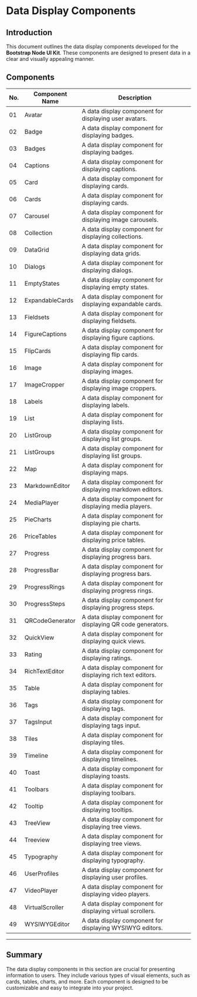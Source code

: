 # Data Display Components

## Introduction

This document outlines the data display components developed for the **Bootstrap Node UI Kit**. These components are designed to present data in a clear and visually appealing manner.

## Components

| No. | Component Name       | Description                                                                 |
|-----|----------------------|-----------------------------------------------------------------------------|
| 01  | Avatar               | A data display component for displaying user avatars.                       |
| 02  | Badge                | A data display component for displaying badges.                             |
| 03  | Badges               | A data display component for displaying badges.                             |
| 04  | Captions             | A data display component for displaying captions.                           |
| 05  | Card                 | A data display component for displaying cards.                              |
| 06  | Cards                | A data display component for displaying cards.                              |
| 07  | Carousel             | A data display component for displaying image carousels.                    |
| 08  | Collection           | A data display component for displaying collections.                        |
| 09  | DataGrid             | A data display component for displaying data grids.                         |
| 10  | Dialogs              | A data display component for displaying dialogs.                            |
| 11  | EmptyStates          | A data display component for displaying empty states.                       |
| 12  | ExpandableCards      | A data display component for displaying expandable cards.                   |
| 13  | Fieldsets            | A data display component for displaying fieldsets.                          |
| 14  | FigureCaptions       | A data display component for displaying figure captions.                    |
| 15  | FlipCards            | A data display component for displaying flip cards.                         |
| 16  | Image                | A data display component for displaying images.                             |
| 17  | ImageCropper         | A data display component for displaying image croppers.                     |
| 18  | Labels               | A data display component for displaying labels.                             |
| 19  | List                 | A data display component for displaying lists.                              |
| 20  | ListGroup            | A data display component for displaying list groups.                        |
| 21  | ListGroups           | A data display component for displaying list groups.                        |
| 22  | Map                  | A data display component for displaying maps.                               |
| 23  | MarkdownEditor       | A data display component for displaying markdown editors.                   |
| 24  | MediaPlayer          | A data display component for displaying media players.                      |
| 25  | PieCharts            | A data display component for displaying pie charts.                         |
| 26  | PriceTables          | A data display component for displaying price tables.                       |
| 27  | Progress             | A data display component for displaying progress bars.                      |
| 28  | ProgressBar          | A data display component for displaying progress bars.                      |
| 29  | ProgressRings        | A data display component for displaying progress rings.                     |
| 30  | ProgressSteps        | A data display component for displaying progress steps.                     |
| 31  | QRCodeGenerator      | A data display component for displaying QR code generators.                 |
| 32  | QuickView            | A data display component for displaying quick views.                        |
| 33  | Rating               | A data display component for displaying ratings.                            |
| 34  | RichTextEditor       | A data display component for displaying rich text editors.                  |
| 35  | Table                | A data display component for displaying tables.                             |
| 36  | Tags                 | A data display component for displaying tags.                               |
| 37  | TagsInput            | A data display component for displaying tags input.                         |
| 38  | Tiles                | A data display component for displaying tiles.                              |
| 39  | Timeline             | A data display component for displaying timelines.                          |
| 40  | Toast                | A data display component for displaying toasts.                             |
| 41  | Toolbars             | A data display component for displaying toolbars.                           |
| 42  | Tooltip              | A data display component for displaying tooltips.                           |
| 43  | TreeView             | A data display component for displaying tree views.                         |
| 44  | Treeview             | A data display component for displaying tree views.                         |
| 45  | Typography           | A data display component for displaying typography.                         |
| 46  | UserProfiles         | A data display component for displaying user profiles.                      |
| 47  | VideoPlayer          | A data display component for displaying video players.                      |
| 48  | VirtualScroller      | A data display component for displaying virtual scrollers.                  |
| 49  | WYSIWYGEditor        | A data display component for displaying WYSIWYG editors.                    |

---

## Summary

The data display components in this section are crucial for presenting information to users. They include various types of visual elements, such as cards, tables, charts, and more. Each component is designed to be customizable and easy to integrate into your project.

